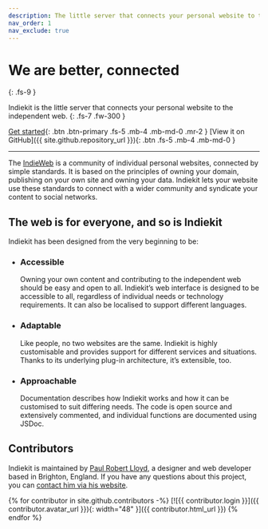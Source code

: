```yaml
---
description: The little server that connects your personal website to the independent web.
nav_order: 1
nav_exclude: true
---
```


# We are better, connected
{: .fs-9 }

Indiekit is the little server that connects your personal website to the independent web.
{: .fs-7 .fw-300 }

[Get started](get-started.md){: .btn .btn-primary .fs-5 .mb-4 .mb-md-0 .mr-2 } [View it on GitHub]({{ site.github.repository_url }}){: .btn .fs-5 .mb-4 .mb-md-0 }

---

The [IndieWeb](https://indieweb.org) is a community of individual personal websites, connected by simple standards. It is based on the principles of owning your domain, publishing on your own site and owning your data. Indiekit lets your website use these standards to connect with a wider community and syndicate your content to social networks.

## The web is for everyone, and so is Indiekit

Indiekit has been designed from the very beginning to be:

- ### Accessible

  Owning your own content and contributing to the independent web should be easy and open to all. Indiekit’s web interface is designed to be accessible to all, regardless of individual needs or technology requirements. It can also be localised to support different languages.

- ### Adaptable

  Like people, no two websites are the same. Indiekit is highly customisable and provides support for different services and situations. Thanks to its underlying plug-in architecture, it’s extensible, too.

- ### Approachable

  Documentation describes how Indiekit works and how it can be customised to suit differing needs. The code is open source and extensively commented, and individual functions are documented using JSDoc.

## Contributors

Indiekit is maintained by [Paul Robert Lloyd](https://paulrobertlloyd.com), a designer and web developer based in Brighton, England. If you have any questions about this project, you can [contact him via his website](https://paulrobertlloyd.com/contact/).

{% for contributor in site.github.contributors -%}
[![{{ contributor.login }}]({{ contributor.avatar_url }}){: width="48" }]({{ contributor.html_url }})
{% endfor %}
